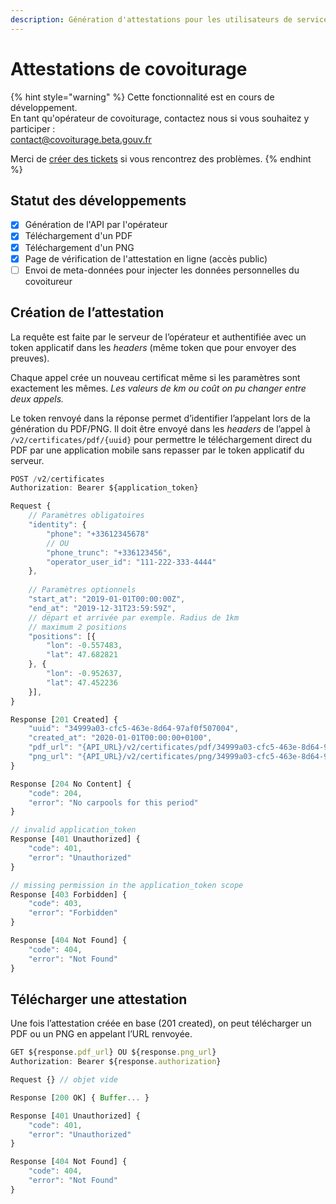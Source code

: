 ```yaml
---
description: Génération d'attestations pour les utilisateurs de services de covoiturage
---
```


# Attestations de covoiturage



{% hint style="warning" %}
Cette fonctionnalité est en cours de développement.  
En tant qu'opérateur de covoiturage, contactez nous si vous souhaitez y participer :  
[contact@covoiturage.beta.gouv.fr](mailto:contact@covoiturage.beta.gouv.fr)  
  
Merci de [créer des tickets](https://github.com/betagouv/preuve-covoiturage/issues/new) si vous rencontrez des problèmes.
{% endhint %}

## Statut des développements

* [x] Génération de l'API par l'opérateur
* [x] Téléchargement d'un PDF
* [x] Téléchargement d'un PNG
* [x] Page de vérification de l'attestation en ligne \(accès public\)
* [ ] Envoi de meta-données pour injecter les données personnelles du covoitureur

## **Création de l’attestation**

La requête est faite par le serveur de l’opérateur et authentifiée avec un token applicatif dans les _headers_ \(même token que pour envoyer des preuves\).

Chaque appel crée un nouveau certificat même si les paramètres sont exactement les mêmes. _Les valeurs de km ou coût on pu changer entre deux appels._

Le token renvoyé dans la réponse permet d’identifier l’appelant lors de la génération du PDF/PNG. Il doit être envoyé dans les _headers_ de l’appel à `/v2/certificates/pdf/{uuid}` pour permettre le téléchargement direct du PDF par une application mobile sans repasser par le token applicatif du serveur.

```javascript
POST /v2/certificates
Authorization: Bearer ${application_token}

Request {
    // Paramètres obligatoires
    "identity": {
        "phone": "+33612345678"
        // OU
        "phone_trunc": "+336123456",
        "operator_user_id": "111-222-333-4444"
    },
    
    // Paramètres optionnels
    "start_at": "2019-01-01T00:00:00Z",
    "end_at": "2019-12-31T23:59:59Z",
    // départ et arrivée par exemple. Radius de 1km
    // maximum 2 positions
    "positions": [{
        "lon": -0.557483,
        "lat": 47.682821
    }, {
        "lon": -0.952637,
        "lat": 47.452236
    }],
}

Response [201 Created] {
    "uuid": "34999a03-cfc5-463e-8d64-97af0f507004",
    "created_at": "2020-01-01T00:00:00+0100",
    "pdf_url": "{API_URL}/v2/certificates/pdf/34999a03-cfc5-463e-8d64-97af0f507004",
    "png_url": "{API_URL}/v2/certificates/png/34999a03-cfc5-463e-8d64-97af0f507004"
}

Response [204 No Content] {
    "code": 204,
    "error": "No carpools for this period"
}

// invalid application_token
Response [401 Unauthorized] {
    "code": 401,
    "error": "Unauthorized"
}

// missing permission in the application_token scope
Response [403 Forbidden] {
    "code": 403,
    "error": "Forbidden"
}

Response [404 Not Found] {
    "code": 404,
    "error": "Not Found"
}
```

## Télécharger une attestation

Une fois l’attestation créée en base \(201 created\), on peut télécharger un PDF ou un PNG en appelant l’URL renvoyée.

```javascript
GET ${response.pdf_url} OU ${response.png_url}
Authorization: Bearer ${response.authorization}

Request {} // objet vide

Response [200 OK] { Buffer... }

Response [401 Unauthorized] {
    "code": 401,
    "error": "Unauthorized"
}

Response [404 Not Found] {
    "code": 404,
    "error": "Not Found"
}
```

